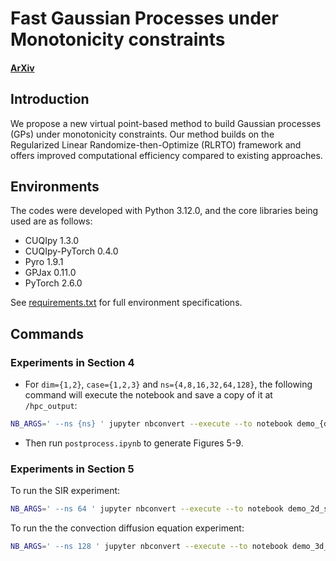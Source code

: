 # Fast Gaussian Processes under Monotonicity constraints

#### [ArXiv](https://google.com)

## Introduction

We propose a new virtual point-based method to build Gaussian processes (GPs) under monotonicity constraints. Our method builds on the Regularized Linear Randomize-then-Optimize (RLRTO) framework and offers improved computational efficiency compared to existing approaches.

## Environments

The codes were developed with Python 3.12.0, and the core libraries being used are as follows:

- CUQIpy 1.3.0
- CUQIpy-PyTorch 0.4.0
- Pyro 1.9.1
- GPJax 0.11.0
- PyTorch 2.6.0

See [requirements.txt](requirements.txt) for full environment specifications.

## Commands

### Experiments in Section 4
- For `dim={1,2}`, `case={1,2,3}` and `ns={4,8,16,32,64,128}`, the following command will execute the notebook and save a copy of it at `/hpc_output`:

```bash
NB_ARGS=' --ns {ns} ' jupyter nbconvert --execute --to notebook demo_{dim}d_{case}.ipynb --output hpc_output/demo_{dim}d_{case}_{ns}.ipynb
```
- Then run `postprocess.ipynb` to generate Figures 5-9.

### Experiments in Section 5
To run the SIR experiment:
```bash
NB_ARGS=' --ns 64 ' jupyter nbconvert --execute --to notebook demo_2d_sir.ipynb --output hpc_output/demo_2d_sir_64.ipynb
```

To run the the convection diffusion equation experiment:
```bash
NB_ARGS=' --ns 128 ' jupyter nbconvert --execute --to notebook demo_3d_convection_diffusion.ipynb --output hpc_output/demo_3d_convection_diffusion_128.ipynb
```
